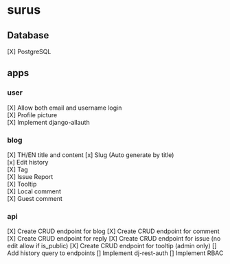 # surus

## Database
[X] PostgreSQL
## apps
### user
[X] Allow both email and username login  
[X] Profile picture  
[X] Implement django-allauth  
### blog
[X] TH/EN title and content
[x] Slug (Auto generate by title)  
[x] Edit history  
[X] Tag  
[X] Issue Report  
[X] Tooltip  
[X] Local comment  
[X] Guest comment  
### api
[X] Create CRUD endpoint for blog
[X] Create CRUD endpoint for comment
[X] Create CRUD endpoint for reply
[X] Create CRUD endpoint for issue (no edit allow if is_public)
[X] Create CRUD endpoint for tooltip (admin only)
[] Add history query to endpoints
[] Implement dj-rest-auth
[] Implement RBAC
